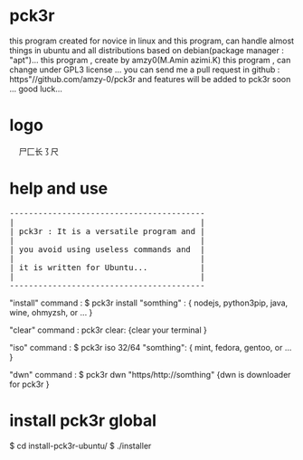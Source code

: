
# pck3r
this program created for novice in linux   and this program, can handle almost things in ubuntu and all distributions  based on  debian(package manager : "apt")...
this program , create by amzy0(M.Amin azimi.K) this program , can change under GPL3 license ...
you can send me a pull request in github : https"//github.com/amzy-0/pck3r and features will be added to pck3r soon ...
good luck...

# logo

<pre>
  尸⼕长㇌尺
</pre>

# help and  use

<pre>
-----------------------------------------
|                                       |
| pck3r : It is a versatile program and |
|                                       |
| you avoid using useless commands and  |
|                                       |
| it is written for Ubuntu...           |
|                                       |
-----------------------------------------
</pre>


"install" command :
    $ pck3r install "somthing" :
    {
            nodejs,
            python3pip,
            java,
            wine,
            ohmyzsh,
            or ...
    }

"clear" command :
    pck3r clear:
    {clear your terminal }

"iso" command : 
   $ pck3r iso 32/64  "somthing":
    {
        mint,
        fedora,
        gentoo,
        or ...
    }

"dwn" command :
  $ pck3r dwn "https/http://somthing"
    {dwn is downloader for pck3r }

# install pck3r  global 

$ cd install-pck3r-ubuntu/
$ ./installer
